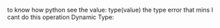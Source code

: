to know how python see the value: type(value)
the type error that mins I cant do this operation
Dynamic Type:

